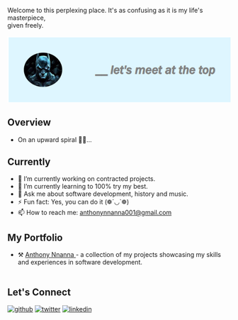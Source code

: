 Welcome to this perplexing place. It's as confusing as it is my life's masterpiece, <br> given freely. <br> <br>
<img src="media/top.png" alt="">




## Overview
- On an upward spiral 🚀🚀...




## Currently
- 🔭 I’m currently working on contracted projects.
- 🌱 I’m currently learning to 100% try my best.
- 💬 Ask me about software development, history and music.
- ⚡ Fun fact: Yes, you can do it (❁´◡`❁)
- 📫 How to reach me: anthonynnanna001@gmail.com 





## My Portfolio
- ⚒️ <a href="https://anthony-nnanna-portfolio.vercel.app/"> Anthony Nnanna </a> - a collection of my projects showcasing my skills and experiences in software development. <br> <br>





## Let's Connect

[<img src='https://cdn.jsdelivr.net/npm/simple-icons@3.0.1/icons/github.svg' alt='github' height='20'>](https://github.com/chiefJurist)  [<img src='https://cdn.jsdelivr.net/npm/simple-icons@3.0.1/icons/twitter.svg' alt='twitter' height='20'>](https://twitter.com/AnthonyNnanna_C)
[<img src='https://cdn.jsdelivr.net/npm/simple-icons@3.0.1/icons/linkedin.svg' alt='linkedin' height='20'>]([https://www.linkedin.com/in/victor-onuoha-martins/](https://www.linkedin.com/in/anthony-nnanna-666085234)https://www.linkedin.com/in/anthony-nnanna-666085234)
